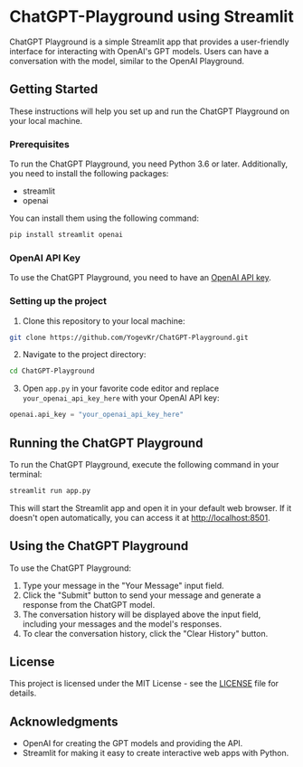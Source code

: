 # ChatGPT-Playground using Streamlit

ChatGPT Playground is a simple Streamlit app that provides a user-friendly interface for interacting with OpenAI's GPT models. Users can have a conversation with the model, similar to the OpenAI Playground.

## Getting Started

These instructions will help you set up and run the ChatGPT Playground on your local machine.

### Prerequisites

To run the ChatGPT Playground, you need Python 3.6 or later. Additionally, you need to install the following packages:

- streamlit
- openai

You can install them using the following command:


```bash
pip install streamlit openai

```

### OpenAI API Key

To use the ChatGPT Playground, you need to have an [OpenAI API key](https://platform.openai.com/account/api-keys). 

### Setting up the project

1. Clone this repository to your local machine:

```bash
git clone https://github.com/YogevKr/ChatGPT-Playground.git
```

2. Navigate to the project directory:

```bash 
cd ChatGPT-Playground
```

3. Open `app.py` in your favorite code editor and replace `your_openai_api_key_here` with your OpenAI API key:

```python
openai.api_key = "your_openai_api_key_here"
```

## Running the ChatGPT Playground

To run the ChatGPT Playground, execute the following command in your terminal:

```bash
streamlit run app.py
```

This will start the Streamlit app and open it in your default web browser. If it doesn't open automatically, you can access it at [http://localhost:8501](http://localhost:8501).

## Using the ChatGPT Playground

To use the ChatGPT Playground:

1. Type your message in the "Your Message" input field.
2. Click the "Submit" button to send your message and generate a response from the ChatGPT model.
3. The conversation history will be displayed above the input field, including your messages and the model's responses.
4. To clear the conversation history, click the "Clear History" button.

## License
This project is licensed under the MIT License - see the [LICENSE](https://chat.openai.com/chat/LICENSE) file for details.

## Acknowledgments

- OpenAI for creating the GPT models and providing the API.
- Streamlit for making it easy to create interactive web apps with Python.




